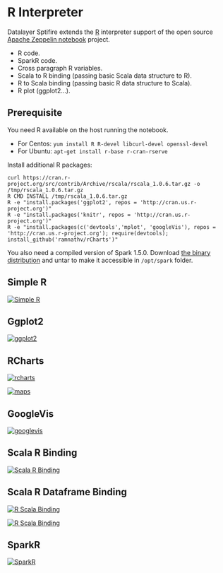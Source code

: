 # R Interpreter

Datalayer Sptifire extends the [R](http://cran.r-project.org) interpreter support of the open source [Apache Zeppelin notebook](http://zeppelin.incubator.apache.org) project.

+ R code.
+ SparkR code.
+ Cross paragraph R variables.
+ Scala to R binding (passing basic Scala data structure to R).
+ R to Scala binding  (passing basic R data structure to Scala).
+ R plot (ggplot2...).

## Prerequisite

You need R available on the host running the notebook.

+ For Centos: `yum install R R-devel libcurl-devel openssl-devel`
+ For Ubuntu: `apt-get install r-base r-cran-rserve`

Install additional R packages:

```
curl https://cran.r-project.org/src/contrib/Archive/rscala/rscala_1.0.6.tar.gz -o /tmp/rscala_1.0.6.tar.gz
R CMD INSTALL /tmp/rscala_1.0.6.tar.gz
R -e "install.packages('ggplot2', repos = 'http://cran.us.r-project.org')"
R -e "install.packages('knitr', repos = 'http://cran.us.r-project.org')"
R -e "install.packages(c('devtools','mplot', 'googleVis'), repos = 'http://cran.us.r-project.org'); require(devtools); install_github('ramnathv/rCharts')"
```

You also need a compiled version of Spark 1.5.0. Download [the binary distribution](http://archive.apache.org/dist/spark/spark-1.5.0/spark-1.6.0-bin-scala-2.11-hadoop2.6.tgz) and untar to make it accessible in `/opt/spark` folder.

## Simple R

[![Simple R](interpreter/R/simple-r.png)](interpreter/R/simple-r.png)

## Ggplot2

[![ggplot2](interpreter/R/ggplot2.png)](interpreter/R/ggplot2.png)

## RCharts

[![rcharts](interpreter/R/rcharts.png)](interpreter/R/rcharts.png)

[![maps](interpreter/R/rcharts-map.png)](interpreter/R/rcharts-map.png)

## GoogleVis

[![googlevis](interpreter/R/googlevis.png)](interpreter/R/googlevis.png)

## Scala R Binding

[![Scala R Binding](interpreter/R/scala-r-binding.png)](interpreter/R/scala-r-binding.png)

## Scala R Dataframe Binding

[![R Scala Binding](interpreter/R/scala-r-dataframe-binding.png)](interpreter/R/scala-r-dataframe-binding.png)

[![R Scala Binding](interpreter/R/scala-r-dataframe-binding.png)](interpreter/R/r-scala-dataframe-binding.png)

## SparkR

[![SparkR](interpreter/R/sparkr.png)](interpreter/R/sparkr.png)

